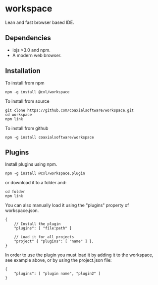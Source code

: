 
workspace
=========

Lean and fast browser based IDE. 

Dependencies
------------

- iojs >3.0 and npm.
- A modern web browser.

Installation
------------

To install from npm

	npm -g install @cxl/workspace

To install from source

	git clone https://github.com/coaxialsoftware/workspace.git
	cd workspace
	npm link
	
To install from github

	npm -g install coaxialsoftware/workspace
	
Plugins
-------

Install plugins using npm.

	npm -g install @cxl/workspace.plugin
	
or download it to a folder and:

	cd folder
	npm link
	
You can also manually load it using the "plugins"
property of workspace.json.

	{
		// Install the plugin
		"plugins": [ "file:path" ]
		
		// Load it for all projects
		"project" { "plugins": [ "name" ] },
	}
	
In order to use the plugin you must load it by adding it to the workspace, see example above,
or by using the project.json file:
	
	{
		"plugins": [ "plugin name", "plugin2" ]
	}
